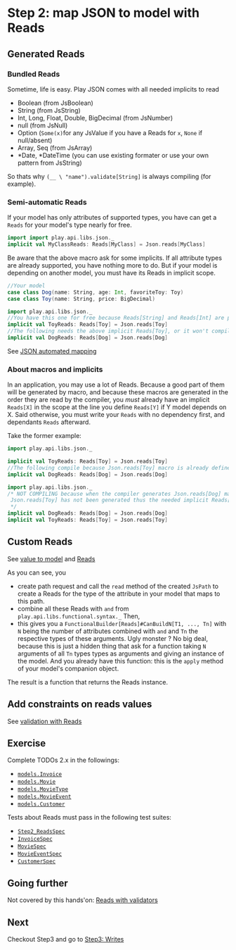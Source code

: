 Step 2: map JSON to model with Reads
======================================

## Generated Reads

### Bundled Reads
Sometime, life is easy. Play JSON comes with all needed implicits to read
 - Boolean (from JsBoolean)
 - String (from JsString)
 - Int, Long, Float, Double, BigDecimal (from JsNumber)
 - null (from JsNull)
 - Option (`Some(x)`for any JsValue if you have a Reads for `x`, `None` if null/absent)
 - Array, Seq (from JsArray)
 - \*Date, \*DateTime (you can use existing formater or use your own pattern from JsString) 

So thats why `(__ \ "name").validate[String]` is always compiling (for example).

### Semi-automatic Reads
If your model has only attributes of supported types, you have can get a `Reads` for your model's type nearly for free.

```scala
import import play.api.libs.json._
implicit val MyClassReads: Reads[MyClass] = Json.reads[MyClass]
``` 

Be aware that the above macro ask for some implicits. If all attribute types are already supported, you have nothing more to do. But if your model is depending on another model, you must have its Reads in implicit scope.

```scala
//Your model
case class Dog(name: String, age: Int, favoriteToy: Toy)
case class Toy(name: String, price: BigDecimal)
```
```scala
import play.api.libs.json._
//You have this one for free because Reads[String] and Reads[Int] are provided by Play JSON
implicit val ToyReads: Reads[Toy] = Json.reads[Toy]
//The following needs the above implicit Reads[Toy], or it won't compile:
implicit val DogReads: Reads[Dog] = Json.reads[Dog]
```

See [JSON automated mapping](https://www.playframework.com/documentation/2.7.x/ScalaJsonAutomated#JSON-automated-mapping)

### About macros and implicits

In an application, you may use a lot of Reads. Because a good part of them will be generated by macro, and because these macros are generated in the order they are read by the compiler, you *must* already have an implicit `Reads[X]` in the scope at the line you define `Reads[Y]` if Y model depends on X.
Said otherwise, you must write your `Reads` with no dependency first, and dependants `Reads` afterward.

Take the former example:
```scala
import play.api.libs.json._

implicit val ToyReads: Reads[Toy] = Json.reads[Toy]
//The following compile because Json.reads[Toy] macro is already defined at this point
implicit val DogReads: Reads[Dog] = Json.reads[Dog]
```
```scala
import play.api.libs.json._
/* NOT COMPILING because when the compiler generates Json.reads[Dog] macro,
 Json.reads[Toy] has not been generated thus the needed implicit Reads[Toy] is not defined !
 */
implicit val DogReads: Reads[Dog] = Json.reads[Dog]
implicit val ToyReads: Reads[Toy] = Json.reads[Toy]

```

## Custom Reads
See [value to model](https://www.playframework.com/documentation/2.7.x/ScalaJson#JsValue-to-a-model) and [Reads](https://www.playframework.com/documentation/2.7.x/ScalaJsonCombinators#Reads)

As you can see, you 
 
 - create path request and call the `read` method of the created `JsPath` to create a Reads for the type of the attribute in your model that maps to this path.
 - combine all these Reads with `and` from `play.api.libs.functional.syntax._`
Then,
 - this gives you a `FunctionalBuilder[Reads]#CanBuildN[T1, ..., Tn]` with `N` being the number of attributes combined with `and` and `Tn` the respective types of these arguments. Ugly monster ? No big deal, because this is just a hidden thing that ask for a function taking `N` arguments of all `Tn` types types as arguments and giving an instance of the model. And you already have this function: this is the `apply` method of your model's companion object.

The result is a function that returns the Reads instance.
 
## Add constraints on reads values

See [validation with Reads](https://www.playframework.com/documentation/2.7.x/ScalaJsonCombinators#Validation-with-Reads)

## Exercise

Complete TODOs 2.x in the followings:

 - [`models.Invoice`](../src/main/scala/models/Invoice.scala) 
 - [`models.Movie`](../src/main/scala/models/Movie.scala)
 - [`models.MovieType`](../src/main/scala/models/MovieType.scala)
 - [`models.MovieEvent`](../src/main/scala/models/MovieEvent.scala)
 - [`models.Customer`](../src/main/scala/models/Customer.scala)
 
Tests about Reads must pass in the following test suites:

 - [`Step2_ReadsSpec`](../src/test/scala/service/Step2_ReadsSpec.scala)
 - [`InvoiceSpec`](../src/test/scala/models/InvoiceSpec.scala)
 - [`MovieSpec`](../src/test/scala/models/MovieSpec.scala)
 - [`MovieEventSpec`](../src/test/scala/models/MovieEventSpec.scala)
 - [`CustomerSpec`](../src/test/scala/models/CustomerSpec.scala)

## Going further

Not covered by this hands'on: [Reads with validators](https://www.playframework.com/documentation/2.7.x/ScalaJsonCombinators#Validation-with-Reads)

## Next

Checkout Step3 and go to [Step3: Writes](./Step3.md)
